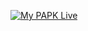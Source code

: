 [![My PAPK Live](https://res.cloudinary.com/marcomontalbano/image/upload/v1637644395/video_to_markdown/images/youtube--P_YNC-F3_5I-c05b58ac6eb4c4700831b2b3070cd403.jpg)](https://youtu.be/P_YNC-F3_5I "My PAPK Live")
